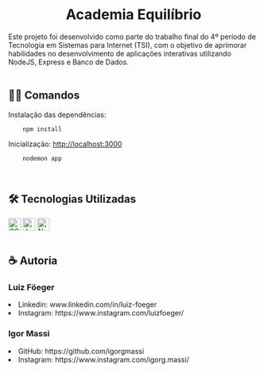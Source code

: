 <h1 align="center">Academia Equilíbrio</h1>
Este projeto foi desenvolvido como parte do trabalho final do 4º período de Tecnologia em Sistemas para Internet (TSI), com o objetivo de aprimorar habilidades no desenvolvimento de aplicações interativas utilizando NodeJS, Express e Banco de Dados.

<br>
<br>
<h2>👨‍💻 Comandos</h2>

Instalação das dependências:

        npm install 

Inicialização: [http://localhost:3000](http://localhost:3000)

        nodemon app


<br>
<h2>🛠 Tecnologias Utilizadas</h2>
<div>
  <img align="center" alt="CSS" height="25" src="https://img.shields.io/badge/CSS3-1572B6?style=for-the-badge&logo=css3&logoColor=white">
  <img align="center" alt="JavaScript" height="25" src="https://img.shields.io/badge/JavaScript-F7DF1A?style=for-the-badge&logo=JavaScript&logoColor=white">
  <img align="center" alt="NodeJs" height="25" src="https://img.shields.io/badge/Node.js-41AD48?style=for-the-badge&logo=node.js&logoColor=white">
</div>

<br>
<h2>☕️ Autoria</h2>

<h3>Luiz Föeger</h3>
<li>
  Linkedin: www.linkedin.com/in/luiz-foeger
</li>
<li>
  Instagram: https://www.instagram.com/luizfoeger/
</li>

<h3>Igor Massi</h3>
<li>
  GitHub: https://github.com/igorgmassi
</li>
<li>
  Instagram: https://www.instagram.com/igorg.massi/
</li>






